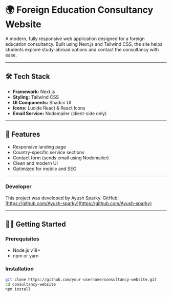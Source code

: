# 🌍 Foreign Education Consultancy Website

A modern, fully responsive web application designed for a foreign education consultancy. Built using Next.js and Tailwind CSS, the site helps students explore study-abroad options and contact the consultancy with ease.

---

## 🛠 Tech Stack

- **Framework:** Next.js
- **Styling:** Tailwind CSS
- **UI Components:** Shadcn UI
- **Icons:** Lucide React & React Icons
- **Email Service:** Nodemailer (client-side only)

---

## 🚀 Features

- Responsive landing page
- Country-specific service sections
- Contact form (sends email using Nodemailer)
- Clean and modern UI
- Optimized for mobile and SEO

---

### Developer

This project was developed by Ayush Sparky.
GitHub: [https://github.com/Ayush-sparky](https://github.com/Ayush-sparky)

---

## 🧑‍💻 Getting Started

### Prerequisites

- Node.js v18+
- npm or yarn

### Installation

```bash
git clone https://github.com/your-username/consultancy-website.git
cd consultancy-website
npm install

